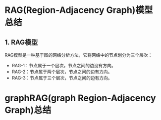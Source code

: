 # RAG(Region-Adjacency Graph)模型总结

## 1. RAG模型

RAG模型是一种基于图的网络分析方法，它将网络中的节点划分为三个层次：

- RAG-1：节点属于一个层次，节点之间的边没有方向。
- RAG-2：节点属于两个层次，节点之间的边有方向。
- RAG-3：节点属于三个层次，节点之间的边有方向。

# graphRAG(graph Region-Adjacency Graph)总结